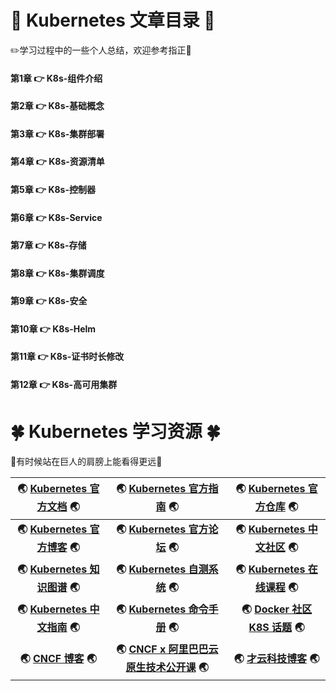 # :evergreen_tree: Kubernetes 文章目录 :evergreen_tree:

:pencil2:学习过程中的一些个人总结，欢迎参考指正:closed_book:

#### 第1章 :point_right: K8s-组件介绍



#### 第2章 :point_right: K8s-基础概念




#### 第3章 :point_right: K8s-集群部署



#### 第4章 :point_right: K8s-资源清单




#### 第5章 :point_right: K8s-控制器



#### 第6章 :point_right: K8s-Service




#### 第7章 :point_right: K8s-存储





#### 第8章 :point_right: K8s-集群调度





#### 第9章 :point_right: K8s-安全




#### 第10章 :point_right: K8s-Helm




#### 第11章 :point_right: K8s-证书时长修改



#### 第12章 :point_right: K8s-高可用集群


# :four_leaf_clover: Kubernetes 学习资源 :four_leaf_clover:

:balloon:有时候站在巨人的肩膀上能看得更远:balloon:

| **:earth_asia: [Kubernetes 官方文档](https://kubernetes.io/docs/home/) :earth_asia:** | **:earth_asia: [Kubernetes 官方指南](https://kubernetes.io/docs/tasks/) :earth_asia:** | **:earth_asia: [Kubernetes 官方仓库](https://github.com/kubernetes) :earth_asia:** |
| :---: | :---: | :---: |
| **:earth_asia: [Kubernetes 官方博客](https://kubernetes.io/blog/) :earth_asia:** | **:earth_asia: [Kubernetes 官方论坛](https://discuss.kubernetes.io/) :earth_asia:** | **:earth_asia: [Kubernetes 中文社区](https://www.kubernetes.org.cn/) :earth_asia:** |
| **:earth_asia: [Kubernetes 知识图谱](https://yq.aliyun.com/articles/716237) :earth_asia:** | **:earth_asia: [Kubernetes 自测系统](http://152.136.157.95:81/?id=2) :earth_asia:** | **:earth_asia: [Kubernetes 在线课程](https://learnk8s.io/academy) :earth_asia:** |
| **:earth_asia: [Kubernetes 中文指南](https://feisky.gitbooks.io/kubernetes/content/) :earth_asia:** | **:earth_asia: [Kubernetes 命令手册](https://prow.k8s.io/command-help) :earth_asia:** | **:earth_asia: [Docker 社区 K8S 话题](http://dockone.io/topic/Kubernetes) :earth_asia:** |
| **:earth_asia: [CNCF 博客](https://www.cncf.io/newsroom/blog/) :earth_asia:** | **:earth_asia: [CNCF x 阿里巴巴云原生技术公开课](https://edu.aliyun.com/roadmap/cloudnative) :earth_asia:** | **:earth_asia: [才云科技博客](https://caicloud.io/blog) :earth_asia:** |
